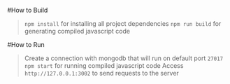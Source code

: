 #How to Build
> `npm install` for installing all project dependencies
> `npm run build` for generating compiled javascript code

#How to Run
> Create a connection with mongodb that will run on default port `27017`
> `npm start` for running compiled javascript code
> Access `http://127.0.0.1:3002` to send requests to the server
